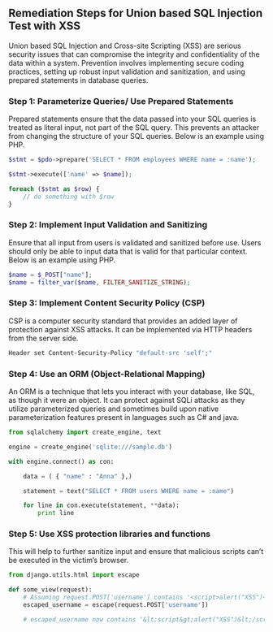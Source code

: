 

## Remediation Steps for Union based SQL Injection Test with XSS

Union based SQL Injection and Cross-site Scripting (XSS) are serious security issues that can compromise the integrity and confidentiality of the data within a system. Prevention involves implementing secure coding practices, setting up robust input validation and sanitization, and using prepared statements in database queries.

### Step 1: Parameterize Queries/ Use Prepared Statements

Prepared statements ensure that the data passed into your SQL queries is treated as literal input, not part of the SQL query. This prevents an attacker from changing the structure of your SQL queries. Below is an example using PHP.

```php
$stmt = $pdo->prepare('SELECT * FROM employees WHERE name = :name');

$stmt->execute(['name' => $name]);

foreach ($stmt as $row) {
    // do something with $row
}
```

### Step 2: Implement Input Validation and Sanitizing

Ensure that all input from users is validated and sanitized before use. Users should only be able to input data that is valid for that particular context. Below is an example using PHP.

```php
$name = $_POST["name"];
$name = filter_var($name, FILTER_SANITIZE_STRING);
```
### Step 3: Implement Content Security Policy (CSP)

CSP is a computer security standard that provides an added layer of protection against XSS attacks. It can be implemented via HTTP headers from the server side.

```bash
Header set Content-Security-Policy "default-src 'self';"
```


### Step 4: Use an ORM (Object-Relational Mapping) 

An ORM is a technique that lets you interact with your database, like SQL, as though it were an object. It can protect against SQLi attacks as they utilize parameterized queries and sometimes build upon native parameterization features present in languages such as C# and java.

```python
from sqlalchemy import create_engine, text

engine = create_engine('sqlite:///sample.db')

with engine.connect() as con:

    data = ( { "name" : "Anna" },)

    statement = text("SELECT * FROM users WHERE name = :name")

    for line in con.execute(statement, **data):
        print line
```

### Step 5: Use XSS protection libraries and functions

This will help to further sanitize input and ensure that malicious scripts can’t be executed in the victim’s browser.

```python
from django.utils.html import escape

def some_view(request):
    # Assuming request.POST['username'] contains '<script>alert("XSS")</script>'
    escaped_username = escape(request.POST['username'])

    # escaped_username now contains '&lt;script&gt;alert("XSS")&lt;/script&gt;'
```
